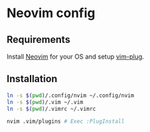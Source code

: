 # Neovim config

## Requirements

Install [Neovim](https://neovim.io) for your OS and setup [vim-plug](https://github.com/junegunn/vim-plug).

## Installation

~~~sh
ln -s $(pwd)/.config/nvim ~/.config/nvim
ln -s $(pwd)/.vim ~/.vim
ln -s $(pwd)/.vimrc ~/.vimrc
~~~

~~~sh
nvim .vim/plugins # Exec :PlugInstall
~~~
